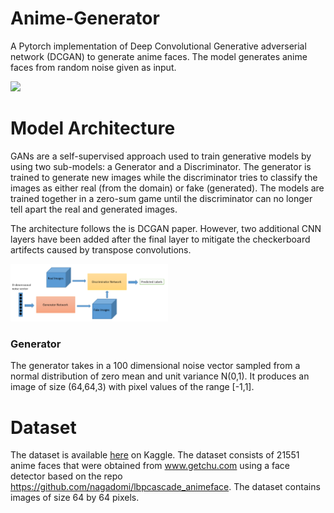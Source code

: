 # Anime-Generator
A Pytorch implementation of Deep Convolutional Generative adverserial network (DCGAN) to generate anime faces.
The model generates anime faces from random noise given as input.

<img src="https://i.imgur.com/fB2UocO.png">

# Model Architecture
GANs are a self-supervised approach used to train generative models by using two sub-models: a Generator and a Discriminator. 
The generator is trained to generate new images while the discriminator tries to 
classify the images as either real (from the domain) or fake (generated). The models are trained together in a zero-sum 
game until the discriminator can no longer tell apart the real and generated images.  
 
The architecture follows the is DCGAN paper. However, two additional CNN layers have been added after the final layer to mitigate the checkerboard artifects caused by transpose convolutions.

<img src="content/gan-framework.png" height=50% width=50%>

### Generator
The generator takes in a 100 dimensional noise vector sampled from a normal distribution of zero mean and unit variance N(0,1).
It produces an image of size (64,64,3) with pixel values of the range [-1,1].

# Dataset 
The dataset is available [here](https://www.kaggle.com/soumikrakshit/anime-faces) on Kaggle. The dataset consists of 21551 anime faces that were obtained from www.getchu.com using a face
detector based on the repo https://github.com/nagadomi/lbpcascade_animeface.
The dataset contains images of size 64 by 64 pixels.
  
